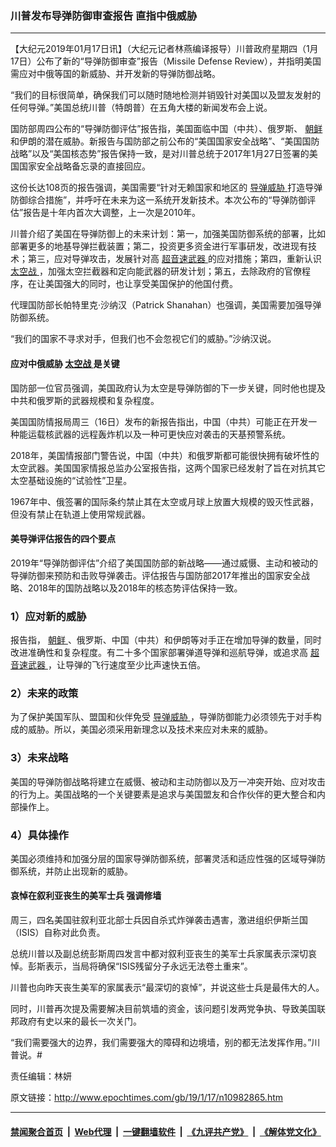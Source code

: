 ### 川普发布导弹防御审查报告 直指中俄威胁
------------------------

<p>
 【大纪元2019年01月17日讯】（大纪元记者林燕编译报导）川普政府星期四（1月17日）公布了新的“导弹防御审查”报告（Missile Defense Review），并指明美国需应对中俄等国的新威胁、并开发新的导弹防御战略。
</p>
<p>
 “我们的目标很简单，确保我们可以随时随地检测并销毁针对美国以及盟友发射的任何导弹。”美国总统川普（特朗普）在五角大楼的新闻发布会上说。
</p>
<p>
 国防部周四公布的“导弹防御评估”报告指，美国面临中国（中共）、俄罗斯、
 <a href="http://www.epochtimes.com/gb/tag/%E6%9C%9D%E9%B2%9C.html">
  朝鲜
 </a>
 和伊朗的潜在威胁。新报告与国防部之前公布的“美国国家安全战略”、“美国国防战略”以及“美国核态势”报告保持一致，是对川普总统于2017年1月27日签署的美国国家安全战略备忘录的直接回应。
</p>
<p>
 这份长达108页的报告强调，美国需要“针对无赖国家和地区的
 <a href="http://www.epochtimes.com/gb/tag/%E5%AF%BC%E5%BC%B9%E5%A8%81%E8%83%81.html">
  导弹威胁
 </a>
 打造导弹防御综合措施”，并呼吁在未来为这一系统开发新技术。本次公布的“导弹防御评估”报告是十年内首次大调整，上一次是2010年。
</p>
<p>
 川普介绍了美国在导弹防御上的未来计划：第一，加强美国防御系统的部署，比如部署更多的地基导弹拦截装置；第二，投资更多资金进行军事研发，改进现有技术；第三，应对导弹攻击，发展针对高
 <a href="http://www.epochtimes.com/gb/tag/%E8%B6%85%E9%9F%B3%E9%80%9F%E6%AD%A6%E5%99%A8.html">
  超音速武器
 </a>
 的应对措施；第四，重新认识
 <a href="http://www.epochtimes.com/gb/tag/%E5%A4%AA%E7%A9%BA%E6%88%98.html">
  太空战
 </a>
 ，加强太空拦截器和定向能武器的研发计划；第五，去除政府的官僚程序，在让美国强大的同时，也让享受美国保护的他国付费。
</p>
<p>
 代理国防部长帕特里克·沙纳汉（Patrick Shanahan）也强调，美国需要加强导弹防御系统。
</p>
<p>
 “我们的国家不寻求对手，但我们也不会忽视它们的威胁。”沙纳汉说。
</p>
<h4>
 应对中俄威胁
 <a href="http://www.epochtimes.com/gb/tag/%E5%A4%AA%E7%A9%BA%E6%88%98.html">
  太空战
 </a>
 是关键
</h4>
<p>
 国防部一位官员强调，美国政府认为太空是导弹防御的下一步关键，同时他也提及中共和俄罗斯的武器规模和复杂程度。
</p>
<p>
 美国国防情报局周三（16日）发布的新报告指出，中国（中共）可能正在开发一种能运载核武器的远程轰炸机以及一种可更快应对袭击的天基预警系统。
</p>
<p>
 2018年，美国情报部门警告说，中国（中共）和俄罗斯都可能很快拥有破坏性的太空武器。美国国家情报总监办公室报告指，这两个国家已经发射了旨在对抗其它太空基础设施的“试验性”卫星。
</p>
<p>
 1967年中、俄签署的国际条约禁止其在太空或月球上放置大规模的毁灭性武器，但没有禁止在轨道上使用常规武器。
</p>
<h4>
 美导弹评估报告的四个要点
</h4>
<p>
 2019年“导弹防御评估”介绍了美国国防部的新战略——通过威慑、主动和被动的导弹防御来预防和击败导弹袭击。评估报告与国防部2017年推出的国家安全战略、2018年的国防战略以及2018年的核态势评估保持一致。
</p>
<h3>
 1）应对新的威胁
</h3>
<p>
 报告指，
 <a href="http://www.epochtimes.com/gb/tag/%E6%9C%9D%E9%B2%9C.html">
  朝鲜
 </a>
 、俄罗斯、中国（中共）和伊朗等对手正在增加导弹的数量，同时改进准确性和复杂程度。有二十多个国家部署弹道导弹和巡航导弹，或追求高
 <a href="http://www.epochtimes.com/gb/tag/%E8%B6%85%E9%9F%B3%E9%80%9F%E6%AD%A6%E5%99%A8.html">
  超音速武器
 </a>
 ，让导弹的飞行速度至少比声速快五倍。
</p>
<h3>
 2）未来的政策
</h3>
<p>
 为了保护美国军队、盟国和伙伴免受
 <a href="http://www.epochtimes.com/gb/tag/%E5%AF%BC%E5%BC%B9%E5%A8%81%E8%83%81.html">
  导弹威胁
 </a>
 ，导弹防御能力必须领先于对手构成的威胁。所以，美国必须采用新理念以及技术来应对未来的威胁。
</p>
<h3>
 3）未来战略
</h3>
<p>
 美国的导弹防御战略将建立在威慑、被动和主动防御以及万一冲突开始、应对攻击的行为上。美国战略的一个关键要素是追求与美国盟友和合作伙伴的更大整合和内部操作上。
</p>
<h3>
 4）具体操作
</h3>
<p>
 美国必须维持和加强分层的国家导弹防御系统，部署灵活和适应性强的区域导弹防御系统，并防止出现新的威胁。
</p>
<h4>
 哀悼在叙利亚丧生的美军士兵 强调修墙
</h4>
<p>
 周三，四名美国驻叙利亚北部士兵因自杀式炸弹袭击遇害，激进组织伊斯兰国（ISIS）自称对此负责。
</p>
<p>
 总统川普以及副总统彭斯周四发言中都对叙利亚丧生的美军士兵家属表示深切哀悼。彭斯表示，当局将确保“ISIS残留分子永远无法卷土重来”。
</p>
<p>
 川普也向昨天丧生美军的家属表示“最深切的哀悼”，并说这些士兵是最伟大的人。
</p>
<p>
 同时，川普再次提及需要解决目前筑墙的资金，该问题引发两党争执、导致美国联邦政府有史以来的最长一次关门。
</p>
<p>
 “我们需要强大的边界，我们需要强大的障碍和边境墙，别的都无法发挥作用。”川普说。#
</p>
<p>
 责任编辑：林妍
</p>

原文链接：http://www.epochtimes.com/gb/19/1/17/n10982865.htm


------------------------
#### [禁闻聚合首页](https://github.com/gfw-breaker/banned-news/blob/master/README.md) &nbsp;|&nbsp; [Web代理](https://github.com/gfw-breaker/open-proxy/blob/master/README.md) &nbsp;|&nbsp; [一键翻墙软件](https://github.com/gfw-breaker/nogfw/blob/master/README.md) &nbsp;|&nbsp; [《九评共产党》](https://github.com/gfw-breaker/9ping.md/blob/master/README.md#九评之一评共产党是什么) &nbsp;|&nbsp; [《解体党文化》](https://github.com/gfw-breaker/jtdwh.md/blob/master/README.md#绪论)